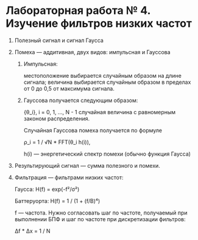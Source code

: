 # Лабораторная работа № 4. Изучение фильтров низких частот

1. Полезный сигнал и сигнал Гаусса
2. Помеха — аддитивная, двух видов: импульсная и Гауссова
   1. Импульсная:

      местоположение выбирается случайным образом на длине сигнала;
      величина выбирается случайным образом в пределах от 0 до 0,5 от максимума сигнала.
   2. Гауссова получается следующим образом:

      {θ_i}, i = 0, 1, ..., N - 1 случайная величина с равномерным законом распределения.

      Случайная Гауссова помеха получается по формуле

      ρ_i = 1 / √N * FFT(θ_i h(i)),

      h(i) — энергетический спектр помехи (обычно функция Гаусса)
3. Результирующий сигнал — сумма полезного и помехи.
4. Фильтрация — фильтрами низких частот:

   Гаусса: H(f) = exp(-f²/σ²)

   Баттеруорта: H(f) = 1 / (1 + (f/B)⁴)

   f — частота. Нужно согласовать шаг по частоте, получаемый при выполнении БПФ и шаг по частоте при дискретизации фильтров:

   Δf * Δx = 1 / N
